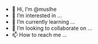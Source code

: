 - 👋 Hi, I’m @muslhe
- 👀 I’m interested in ...
- 🌱 I’m currently learning ...
- 💞️ I’m looking to collaborate on ...
- 📫 How to reach me ...

<!---
muslhe/muslhe is a ✨ special ✨ repository because its `README.md` (this file) appears on your GitHub profile.
You can click the Preview link to take a look at your changes.
--->

